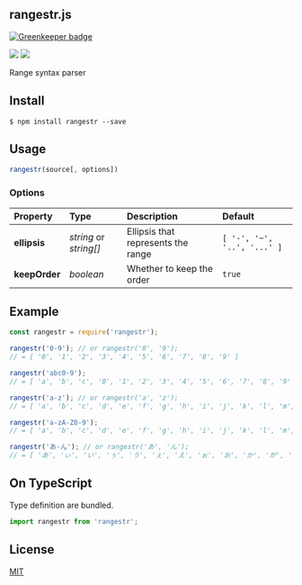 rangestr.js
-------------------------------

[![Greenkeeper badge](https://badges.greenkeeper.io/syuilo/rangestr.svg)](https://greenkeeper.io/)

[![][npm-badge]][npm-link]
[![][mit-badge]][mit]

Range syntax parser

## Install
``` shell
$ npm install rangestr --save
```

## Usage
``` javascript
rangestr(source[, options])
```

### Options
| Property      | Type                   | Description                        | Default                     |
| :------------ | :--------------------- | :--------------------------------- | :-------------------------- |
| **ellipsis**  | *string* or *string[]* | Ellipsis that represents the range | `[ '-', '~', '..', '...' ]` |
| **keepOrder** | *boolean*              | Whether to keep the order          | `true`                      |

## Example
``` javascript
const rangestr = require('rangestr');

rangestr('0-9'); // or rangestr('0', '9');
// = [ '0', '1', '2', '3', '4', '5', '6', '7', '8', '9' ]

rangestr('abc0-9');
// = [ 'a', 'b', 'c', '0', '1', '2', '3', '4', '5', '6', '7', '8', '9' ]

rangestr('a-z'); // or rangestr('a', 'z');
// = [ 'a', 'b', 'c', 'd', 'e', 'f', 'g', 'h', 'i', 'j', 'k', 'l', 'm', 'n', 'o', 'p', 'q', 'r', 's', 't', 'u', 'v', 'w', 'x', 'y', 'z' ]

rangestr('a-zA-Z0-9');
// = [ 'a', 'b', 'c', 'd', 'e', 'f', 'g', 'h', 'i', 'j', 'k', 'l', 'm', 'n', 'o', 'p', 'q', 'r', 's', 't', 'u', 'v', 'w', 'x', 'y', 'z', 'A', 'B', 'C', 'D', 'E', 'F', 'G', 'H', 'I', 'J', 'K', 'L', 'M', 'N', 'O', 'P', 'Q', 'R', 'S', 'T', 'U', 'V', 'W', 'X', 'Y', 'Z', '0', '1', '2', '3', '4', '5', '6', '7', '8', '9' ]

rangestr('あ-ん'); // or rangestr('あ', 'ん');
// = [ 'あ', 'ぃ', 'い', 'ぅ', 'う', 'ぇ', 'え', 'ぉ', 'お', 'か', 'が', 'き', 'ぎ', 'く', 'ぐ', 'け', 'げ', 'こ', 'ご', 'さ', 'ざ', 'し', 'じ', 'す', 'ず', 'せ', 'ぜ', 'そ', 'ぞ', 'た', 'だ', 'ち', 'ぢ', 'っ', 'つ', 'づ', 'て', 'で', 'と', 'ど', 'な', 'に', 'ぬ', 'ね', 'の', 'は', 'ば', 'ぱ', 'ひ', 'び', 'ぴ', 'ふ', 'ぶ', 'ぷ', 'へ', 'べ', 'ぺ', 'ほ', 'ぼ', 'ぽ', 'ま', 'み', 'む', 'め', 'も', 'ゃ', 'や', 'ゅ', 'ゆ', 'ょ', 'よ', 'ら', 'り', 'る', 'れ', 'ろ', 'ゎ', 'わ', 'ゐ', 'ゑ', 'を', 'ん' ]
```

## On TypeScript
Type definition are bundled.
``` typescript
import rangestr from 'rangestr';
```

## License
[MIT](LICENSE)

[npm-link]:  https://www.npmjs.com/package/rangestr
[npm-badge]: https://img.shields.io/npm/v/rangestr.svg?style=flat-square
[mit]:       http://opensource.org/licenses/MIT
[mit-badge]: https://img.shields.io/badge/license-MIT-444444.svg?style=flat-square
